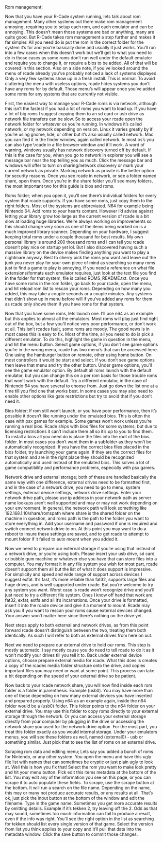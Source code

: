 Rom management;

Now that you have your R-Cade system running, lets talk about rom management. Many other systems out there make rom management annoying, requiring you to setup each rom, and each emulator and can be annoying. This doesn’t mean those systems are bad or anything, many are quite good.  But R-Cade takes rom management a step further and makes it far simpler.  All you need do is put the rom in the correct folder for the system it’s for and you’re basically done and usually it just works.  You’ll run into a few cases when this doesn’t work but we’ll get to what you need to do in those cases as some roms don’t run well under the default emulator and require you to change it,  or require a bios to be added.  All of that will be covered in this section.  Also on a side note, if you’ve looked around the menu of rcade already you’ve probably noticed a lack of systems displayed.  Only a very few systems show up in a fresh install. This is normal.  To avoid cluttering the menu with useless options, rcade hides systems you don’t have any roms for by default.  Those menu’s will appear once you’ve added some roms for any systems that are currently not visible.

First, the easiest way to manage your R-Cade roms is via network, although this isn’t the fastest if you had a lot of roms you want to load up. If you have a lot of big roms I suggest copying them to an sd card or usb drive as network file transfers can be slow. So to access your rcade open the network folder for whatever os you’re running.  In windows it’s called network, or my network depending on version. Linux it varies greatly by if you’re using gnome, kde, or other but it’s also usually called network.  Mac you can find it in the finder window, again called network.  In most os’s you can also type \\rcade in a file browser window and it’ll work.  A word of warning, windows usually has network discovery turned off by default.  If this is the case for you, when you go to network in explorer you will see a message bar near the top telling you as much. Click the message bar and windows will offer to turn on sharing/network discovery or mark your current network as private. Marking network as private is the better option for security reasons.  Once you see rcade in network, or see a folder named share, open them.  Once you’re in the share folder you’ll see many folders, the most important two for this guide is bios and roms.

Roms folder; when you open it, you’ll see there’s individual folders for every system that rcade supports.  If you have some roms, just copy them to the right folders. Most of the systems are abbreviated.  N64 for example being Nintendo 64. Add roms to your hearts content. However I’d advise against letting your library grow too large as the current version of rcade is a bit slow at loading huge libraries. We’re always working on improvements so this should change very soon as one of the items being worked on is a much improved library scanner.  Depending on your hardware, I suggest keeping total roms under a couple thousand for best results.  My own personal library is around 200 thousand roms and I can tell you rcade doesn’t play nice on startup yet lol.  But I also discovered having such a massive library on the device makes finding anything you want to play a nightmare anyway.  Best to cherry pick the roms you want and leave out the junk you never play for your own piece of mind as searching so many roms just to find a game to play is annoying. If you need a reference on what file extensions/formats each emulator requires, just look at the text file you find in the folder for that system, file is called ROMS_README.txt.  Once you have some roms in the rom folder, go back to your rcade,  open the menu, and hit reload rom list to rescan your roms. Depending on how many you added, this may take a couple seconds or a couple minutes. Any systems that didn’t show up in menu before will if you’ve added any roms for them as rcade only shows them if you have roms for that system.

Now that you have some roms, lets launch one.  I’ll use n64 as an example but this applies to almost all the emulators. Most roms will play just find right out of the box, but a few you’ll notice very poor performance, or don’t work at all. This isn’t rcades fault, some roms are moody.  The good news is in most cases this is easy to fix.  Most of the time, all you need to do is pick a different emulator.  To do this, highlight the game in question in the menu, and hit the menu button. Select game options, if you don’t see game options you’re in the wrong menu, rcade has two menu’s that can be accessed here.  One using the hamburger button on remote, other using home button.  On most controllers it would be start and select.  If you don’t see game options then leave that menu and try the other button.  Under game options, you’ll see the game emulator option.  By default all roms launch with the default emulator, but you can change this on a per rom basis for those trouble roms that won’t work with the default.  Try a different emulator, in the case of Nintendo 64 you have several to choose from. Just go down the list one at a time till you find one that works best.  In some cases you may also need to enable other options like gate restrictions but try to avoid that if you don’t need it.

Bios folder; If rom still won’t launch, or you have poor performance, then it’s possible it doesn’t like running under the emulated bios. This is often the case with psx games for example. Some games won’t work unless you’re running a real bios. Rcade ships with bios files for some systems, but due to licensing restrictions it can’t include them all so it’s up to you to find them.  To install a bios all you need do is place the files into the root of the bios folder.  In most cases you don’t want them in a subfolder as they won’t be automatically recognized. If you have the correct bios files placed in the bios folder, try launching your game again. If they are the correct files for that system and are in the right place they should be recognized automatically and used instead of the emulated bios. This solves a lot of game compatibility and performance problems, especially with psx games.

Network drive and external storage;  both of these are handled basically the same way with one difference, external drives need to be formatted first, and in the case of a network drive, you need to go to menu, system settings, external device settings, network drive settings. Enter your network drive path, please use ip address in your network path as server name lookups aren’t well supported and may or may not work depending on your environment.  In general, the network path will look something like 192.168.1.10/share/romspath where share is the shared folder on the machine in question, and roms path is the path to the folder you want to store everything in.  Add your username and password if one is required and switch connect network drive to on.  At this point you may want to do a reboot to insure these settings are saved, and to get rcade to attempt to mount folder if it failed to auto mount when you added it. 

Now we need to prepare our external storage if you’re using that instead of a network drive, or you’re using both. Please insert your usb drive, sd card, or bubble gum machine or whatever else you have that can store files into a computer. You may format it in any file system you wish for most part, rcade doesn’t support them all but the list of what it does support is impressive.  For simplicity and speed and wide range of support across devices I suggest exfat.  It’s fast, it’s more reliable than fat32, supports large files and huge drives, and is well supported under rcade.  But you’re welcome to try any system you want.  Worst case is rcade won’t recognize drive and you’ll just need to try a different file system.  Ones I know off hand that work are fat32, exfat, extfs and all it’s incarnations.  Once your drive is formatted, insert it into the rcade device and give it a moment to mount. Rcade may ask you if you want to rescan your roms cause external devices changed. Your answer won’t matter here since there’s nothing on the drive yet. 

Next steps apply to both external and network drives, as from this point forward rcade doesn’t distinguish between the two, treating them both identically. As such I will refer to both as external drives from here on out.

Next we need to prepare our external drive to hold our roms. This step is mostly automatic. I say mostly cause you do need to tell rcade to do it as it won’t modify your drives till you tell it to. Back under external device options, choose prepare external media for rcade.  What this does is creates a copy of the rcades media folder structure onto the drive, and copies important files you may need or want at some point.  This process can take a bit depending on the speed of your external drive so be patient.

Now back to your rcade network share, you will now find inside each rom folder is a folder in parenthesis. Example (usb0).  You may have more than one of these depending on how many external devices you have inserted and prepared properly.  Using n64 as an example again, inside the n64 folder would be a (usb0) folder.  This folder points to the n64 folder on your external drive.  You may use this folder to copy roms directly to your external storage through the network.  Or you can access your external storage directly from your computer by plugging in the drive or accessing the network share you used for the network drive option.  For the most part, you treat this folder exactly as you would internal storage.  Under your emulators menus, you will see these folders as well, named (external0) - usb or something similar. Just pick that to see the list of roms on an external drive.

Scraping rom data and editing menu;  Lets say you added a bunch of roms for Nintendo, or any other system. You open the menu and have this ugly file list with names that can sometimes be cryptic or just plain ugly to look at.  Well this is how you fix that!  Select the rom you want to make look pretty and hit your menu button. Pick edit this items metadata at the bottom of the list. You may edit any of the information you see on this page, or you can scrape it to auto populate these fields.  To scrape, use the scrape button at the bottom. It will run a search on the file name. Depending on the name, this may or many not produce accurate results, or any results at all.  That’s ok, just pick the input button at the bottom of the window and edit the filename. Type in the game name. Sometimes you get more accurate results by omitting details.  Example if it’s tekken 2, try leaving off the 2. Odd as that may sound, sometimes too much information can fail to produce a result, even if the info was right. You’ll see the right option in the list as searching for tekken should list every single version of that game. Select the version from list you think applies to your copy and it’ll pull that data into the metadata window. Click the save button to commit those changes.
